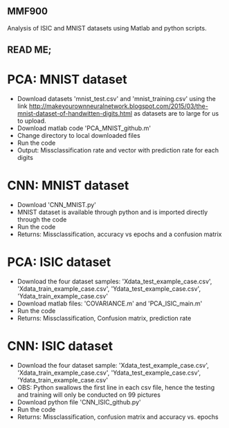 ## MMF900
Analysis of ISIC and MNIST datasets using Matlab and python scripts. 


## READ ME; 

# PCA: MNIST dataset

- Download datasets 'mnist_test.csv' and 'mnist_training.csv' using the link http://makeyourownneuralnetwork.blogspot.com/2015/03/the-mnist-dataset-of-handwitten-digits.html as datasets are to large for us to 
  upload.  
- Download matlab code 'PCA_MNIST_github.m'
- Change directory to local downloaded files  
- Run the code
- Output: Missclassification rate and vector with prediction rate for each digits

# CNN: MNIST dataset  

- Download 'CNN_MNIST.py'
- MNIST dataset is available through python and is imported directly through the code
- Run the code
- Returns: Missclassification, accuracy vs epochs and a confusion matrix

# PCA: ISIC dataset 

- Download the four dataset samples: 'Xdata_test_example_case.csv', 'Xdata_train_example_case.csv', 'Ydata_test_example_case.csv', 'Ydata_train_example_case.csv'
- Download matlab files: 'COVARIANCE.m' and 'PCA_ISIC_main.m'
- Run the code
- Returns: Missclassification, Confusion matrix, prediction rate  

# CNN: ISIC dataset 

- Download the four dataset sample: 'Xdata_test_example_case.csv', 'Xdata_train_example_case.csv', 'Ydata_test_example_case.csv', 'Ydata_train_example_case.csv'
- OBS: Python swallows the first line in each csv file, hence the testing and training will only be conducted on 99 pictures
- Download python file 'CNN_ISIC_github.py'
- Run the code
- Returns: Missclassification, confusion matrix and accuracy vs. epochs  
